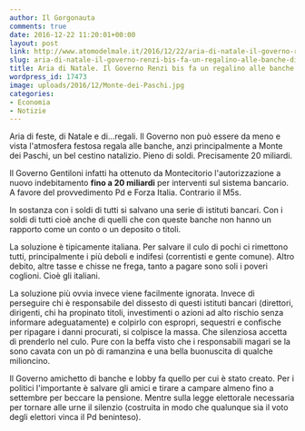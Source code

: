 ```yaml
---
author: Il Gorgonauta
comments: true
date: 2016-12-22 11:20:01+00:00
layout: post
link: http://www.atomodelmale.it/2016/12/22/aria-di-natale-il-governo-renzi-bis-fa-un-regalino-alle-banche-di-20-miliardi/
slug: aria-di-natale-il-governo-renzi-bis-fa-un-regalino-alle-banche-di-20-miliardi
title: Aria di Natale. Il Governo Renzi bis fa un regalino alle banche di 20 miliardi
wordpress_id: 17473
image: uploads/2016/12/Monte-dei-Paschi.jpg
categories:
- Economia
- Notizie
---
```


Aria di feste, di Natale e di...regali. Il Governo non può essere da meno e vista l'atmosfera festosa regala alle banche, anzi principalmente a Monte dei Paschi, un bel cestino natalizio. Pieno di soldi. Precisamente 20 miliardi.

Il Governo Gentiloni infatti ha ottenuto da Montecitorio l'autorizzazione a nuovo indebitamento **fino a 20 miliardi** per interventi sul sistema bancario. A favore del provvedimento Pd e Forza Italia. Contrario il M5s.

In sostanza con i soldi di tutti si salvano una serie di istituti bancari. Con i soldi di tutti cioè anche di quelli che con queste banche non hanno un rapporto come un conto o un deposito o titoli.

La soluzione è tipicamente italiana. Per salvare il culo di pochi ci rimettono tutti, principalmente i più deboli e indifesi (correntisti e gente comune). Altro debito, altre tasse e chisse ne frega, tanto a pagare sono soli i poveri coglioni. Cioè gli italiani.

La soluzione più ovvia invece viene facilmente ignorata. Invece di perseguire chi è responsabile del dissesto di questi istituti bancari (direttori, dirigenti, chi ha propinato titoli, investimenti o azioni ad alto rischio senza informare adeguatamente) e colpirlo con espropri, sequestri e confische per ripagare i danni procurati, si colpisce la massa. Che silenziosa accetta di prenderlo nel culo. Pure con la beffa visto che i responsabili magari se la sono cavata con un pò di ramanzina e una bella buonuscita di qualche milioncino.

Il Governo amichetto di banche e lobby fa quello per cui è stato creato. Per i politici l'importante è salvare gli amici e tirare a campare almeno fino a settembre per beccare la pensione. Mentre sulla legge elettorale necessaria per tornare alle urne il silenzio (costruita in modo che qualunque sia il voto degli elettori vinca il Pd beninteso).
